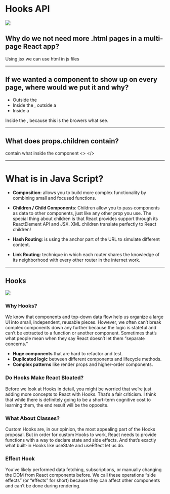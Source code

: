 # Hooks API

![](https://miro.medium.com/max/1838/1*u0sz5awokC7KveVhyLKjGg.png)

## Why do we not need more .html pages in a multi-page React app?

Using jsx we can use html in js files

_________________

## If we wanted a component to show up on every page, where would we put it and why?

* Outside the <BrowserRouter/>
* Inside the <BrowserRouter />, outside a <Route />
* Inside a <Route />

Inside the <BrowserRouter />, because this is the browers what see.

____________________

## What does props.children contain?

contain what inside the component <> <children/> </>

______________________________

# What is in Java Script?

* **Composition**: allows you to build more complex functionality by combining small and focused functions.

* **Children / Child Components**: Children allow you to pass components as data to other components, just like any other prop you use. The special thing about children is that React provides support through its ReactElement API and JSX. XML children translate perfectly to React children!

* **Hash Routing**: is using the anchor part of the URL to simulate different content.

* **Link Routing**: technique in which each router shares the knowledge of its neighborhood with every other router in the internet work.

_______________________________

## Hooks

![](https://res.cloudinary.com/practicaldev/image/fetch/s--kwQrDEbF--/c_imagga_scale,f_auto,fl_progressive,h_420,q_auto,w_1000/https://i.morioh.com/2934a8d84c.png)


### Why Hooks?

We know that components and top-down data flow help us organize a large UI into small, independent, reusable pieces. However, we often can’t break complex components down any further because the logic is stateful and can’t be extracted to a function or another component. Sometimes that’s what people mean when they say React doesn’t let them “separate concerns.”

* **Huge components** that are hard to refactor and test.
* **Duplicated logic** between different components and lifecycle methods.
* **Complex patterns** like render props and higher-order components.

### Do Hooks Make React Bloated?

Before we look at Hooks in detail, you might be worried that we’re just adding more concepts to React with Hooks. That’s a fair criticism. I think that while there is definitely going to be a short-term cognitive cost to learning them, the end result will be the opposite.

### What About Classes?

Custom Hooks are, in our opinion, the most appealing part of the Hooks proposal. But in order for custom Hooks to work, React needs to provide functions with a way to declare state and side effects. And that’s exactly what built-in Hooks like useState and useEffect let us do.

### Effect Hook
You’ve likely performed data fetching, subscriptions, or manually changing the DOM from React components before. We call these operations “side effects” (or “effects” for short) because they can affect other components and can’t be done during rendering.
     

